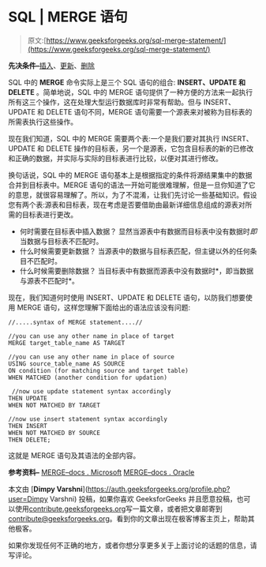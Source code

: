 # SQL | MERGE 语句

> 原文:[https://www.geeksforgeeks.org/sql-merge-statement/](https://www.geeksforgeeks.org/sql-merge-statement/)

**先决条件–**[插入](https://www.geeksforgeeks.org/sql-insert-statement/)、[更新](https://www.geeksforgeeks.org/sql-update-statement/)、[删除](https://www.geeksforgeeks.org/sql-delete-statement/)

SQL 中的 **MERGE** 命令实际上是三个 SQL 语句的组合: **INSERT、UPDATE 和 DELETE** 。简单地说，SQL 中的 MERGE 语句提供了一种方便的方法来一起执行所有这三个操作，这在处理大型运行数据库时非常有帮助。但与 INSERT、UPDATE 和 DELETE 语句不同，MERGE 语句需要一个源表来对被称为目标表的所需表执行这些操作。

现在我们知道，SQL 中的 MERGE 需要两个表:一个是我们要对其执行 INSERT、UPDATE 和 DELETE 操作的目标表，另一个是源表，它包含目标表的新的已修改和正确的数据，并实际与实际的目标表进行比较，以便对其进行修改。

换句话说，SQL 中的 MERGE 语句基本上是根据指定的条件将源结果集中的数据合并到目标表中。MERGE 语句的语法一开始可能很难理解，但是一旦你知道了它的意思，就很容易理解了。所以，为了不混淆，让我们先讨论一些基础知识。假设您有两个表:源表和目标表，现在考虑是否要借助由最新详细信息组成的源表对所需的目标表进行更改。

*   何时需要在目标表中插入数据？
    显然当源表中有数据而目标表中没有数据时*即*当数据与目标表不匹配时。
*   什么时候需要更新数据？
    当源表中的数据与目标表匹配，但主键以外的任何条目不匹配时。
*   什么时候需要删除数据？
    当目标表中有数据而源表中没有数据时*，即当数据与源表不匹配时*。

现在，我们知道何时使用 INSERT、UPDATE 和 DELETE 语句，以防我们想要使用 MERGE 语句，这样您理解下面给出的语法应该没有问题:

```
//.....syntax of MERGE statement....//

//you can use any other name in place of target
MERGE target_table_name AS TARGET  

//you can use any other name in place of source 
USING source_table_name AS SOURCE   
ON condition (for matching source and target table)
WHEN MATCHED (another condition for updation)

 //now use update statement syntax accordingly
THEN UPDATE                       
WHEN NOT MATCHED BY TARGET 

//now use insert statement syntax accordingly
THEN INSERT                        
WHEN NOT MATCHED BY SOURCE 
THEN DELETE;

```

这就是 MERGE 语句及其语法的全部内容。

**参考资料–**
[MERGE–docs . Microsoft](https://docs.microsoft.com/en-us/sql/t-sql/statements/merge-transact-sql)
[MERGE–docs . Oracle](https://docs.oracle.com/cd/B19306_01/server.102/b14200/statements_9016.htm)

本文由 [**Dimpy Varshni**](https://auth.geeksforgeeks.org/profile.php?user=Dimpy Varshni) 投稿，如果你喜欢 GeeksforGeeks 并且愿意投稿，也可以使用[contribute.geeksforgeeks.org](http://www.contribute.geeksforgeeks.org)写一篇文章，或者把文章邮寄到 contribute@geeksforgeeks.org。看到你的文章出现在极客博客主页上，帮助其他极客。

如果你发现任何不正确的地方，或者你想分享更多关于上面讨论的话题的信息，请写评论。